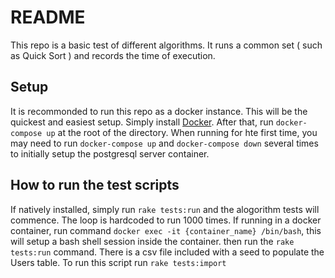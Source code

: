 # README

This repo is a basic test of different algorithms.  It runs a common set ( such as Quick Sort ) and records the time of execution.

## Setup

It is recommonded to run this repo as a docker instance.  This will be the quickest and easiest setup.  Simply install [Docker](https://www.docker.com).  After that,
run `docker-compose up` at the root of the directory.  When running for hte first time, you may need to run `docker-compose up` and `docker-compose down` several times to initially setup the postgresql server container.

## How to run the test scripts

If natively installed, simply run `rake tests:run` and the alogorithm tests will commence.  The loop is hardcoded to run 1000 times.  If running in a docker container, run command `docker exec -it {container_name} /bin/bash`, this will setup a bash shell session inside the container.  then run the `rake tests:run` command.  There is a csv file included with a seed to populate the Users table.  To run this script run `rake tests:import`